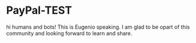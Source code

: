 # PayPal-TEST

hi humans and bots!
This is Eugenio speaking. I am glad to be opart of this community and looking forward to learn and share.
